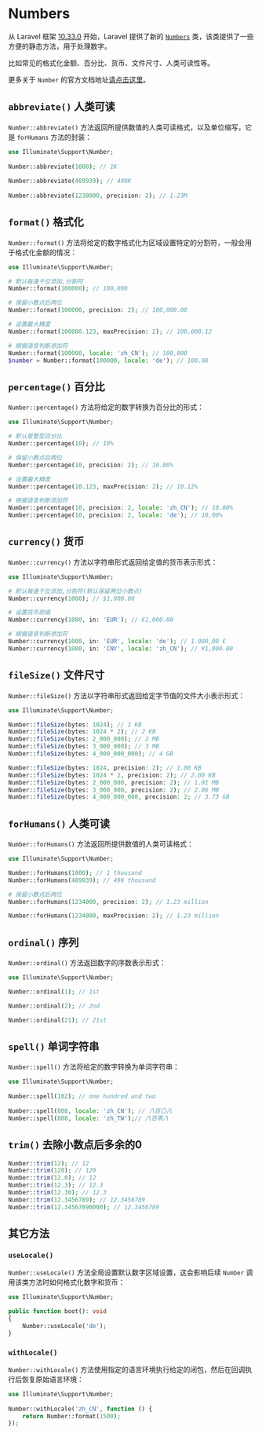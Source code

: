 # Numbers

<!-- markdownlint-disable MD013 -->
从 Laravel 框架 [10.33.0](https://github.com/laravel/framework/releases/tag/v10.33.0) 开始，Laravel 提供了新的 [`Numbers`](https://github.com/laravel/framework/pull/48845) 类，该类提供了一些方便的静态方法，用于处理数字。
<!-- markdownlint-enable MD013 -->

比如常见的格式化金额、百分比、货币、文件尺寸、人类可读性等。

更多关于 `Number` 的官方文档地址[请点击这里](https://laravel.com/docs/master/helpers#numbers)。

## `abbreviate()` 人类可读

`Number::abbreviate()` 方法返回所提供数值的人类可读格式，以及单位缩写，它是 `forHumans` 方法的封装：

```php
use Illuminate\Support\Number;
 
Number::abbreviate(1000); // 1K
 
Number::abbreviate(489939); // 490K
 
Number::abbreviate(1230000, precision: 2); // 1.23M
```

## `format()` 格式化

`Number::format()` 方法将给定的数字格式化为区域设置特定的分割符，一般会用于格式化金额的情况：

```php
use Illuminate\Support\Number;

# 默认每逢千位添加,分割符
Number::format(100000); // 100,000

# 保留小数点后两位
Number::format(100000, precision: 2); // 100,000.00

# 设置最大精度
Number::format(100000.123, maxPrecision: 2); // 100,000.12

# 根据语言判断添加符
Number::format(100000, locale: 'zh_CN'); // 100,000
$number = Number::format(100000, locale: 'de'); // 100.00
```

## `percentage()` 百分比

`Number::percentage()` 方法将给定的数字转换为百分比的形式：

```php
use Illuminate\Support\Number;

# 默认是整型百分比
Number::percentage(10); // 10%

# 保留小数点后两位
Number::percentage(10, precision: 2); // 10.00%

# 设置最大精度
Number::percentage(10.123, maxPrecision: 2); // 10.12%

# 根据语言判断添加符
Number::percentage(10, precision: 2, locale: 'zh_CN'); // 10.00%
Number::percentage(10, precision: 2, locale: 'de'); // 10,00%
```

## `currency()` 货币

`Number::currency()` 方法以字符串形式返回给定值的货币表示形式：

```php
use Illuminate\Support\Number;

# 默认每逢千位添加,分割符(默认保留两位小数点)
Number::currency(1000); // $1,000.00

# 设置货币前缀
Number::currency(1000, in: 'EUR'); // €1,000.00

# 根据语言判断添加符
Number::currency(1000, in: 'EUR', locale: 'de'); // 1.000,00 €
Number::currency(1000, in: 'CNY', locale: 'zh_CN'); // ¥1,000.00
```

## `fileSize()` 文件尺寸

`Number::fileSize()` 方法以字符串形式返回给定字节值的文件大小表示形式：

```php
use Illuminate\Support\Number;

Number::fileSize(bytes: 1024); // 1 KB
Number::fileSize(bytes: 1024 * 2); // 2 KB
Number::fileSize(bytes: 2_000_000); // 2 MB
Number::fileSize(bytes: 3_000_000); // 3 MB
Number::fileSize(bytes: 4_000_000_000); // 4 GB

Number::fileSize(bytes: 1024, precision: 2); // 1.00 KB
Number::fileSize(bytes: 1024 * 2, precision: 2); // 2.00 KB
Number::fileSize(bytes: 2_000_000, precision: 2); // 1.91 MB
Number::fileSize(bytes: 3_000_000, precision: 2); // 2.86 MB
Number::fileSize(bytes: 4_000_000_000, precision: 2; // 3.73 GB
```

## `forHumans()` 人类可读

`Number::forHumans()` 方法返回所提供数值的人类可读格式：

```php
use Illuminate\Support\Number;

Number::forHumans(1000); // 1 thousand
Number::forHumans(489939); // 490 thousand

# 保留小数点后两位 
Number::forHumans(1234000, precision: 2); // 1.23 million

Number::forHumans(1234000, maxPrecision: 2); // 1.23 million
```

## `ordinal()` 序列

`Number::ordinal()` 方法返回数字的序数表示形式：

```php
use Illuminate\Support\Number;

Number::ordinal(1); // 1st

Number::ordinal(2); // 2nd

Number::ordinal(21); // 21st
```

## `spell()` 单词字符串

`Number::spell()` 方法将给定的数字转换为单词字符串：

```php
use Illuminate\Support\Number;
 
Number::spell(102); // one hundred and two
 
Number::spell(808, locale: 'zh_CN'); // 八百〇八
Number::spell(808, locale: 'zh_TW');// 八百零八
```

## `trim()` 去除小数点后多余的0

```php
Number::trim(12); // 12
Number::trim(120); // 120
Number::trim(12.0); // 12
Number::trim(12.3); // 12.3
Number::trim(12.30); // 12.3
Number::trim(12.3456789); // 12.3456789
Number::trim(12.34567890000); // 12.3456789
```

## 其它方法

### `useLocale()`

`Number::useLocale()` 方法全局设置默认数字区域设置，这会影响后续 `Number` 调用该类方法时如何格式化数字和货币：

```php
use Illuminate\Support\Number;

public function boot(): void
{
    Number::useLocale('de');
}
```

### `withLocale()`

`Number::withLocale()` 方法使用指定的语言环境执行给定的闭包，然后在回调执行后恢复原始语言环境：

```php
use Illuminate\Support\Number;
 
Number::withLocale('zh_CN', function () {
    return Number::format(1500);
});
```
